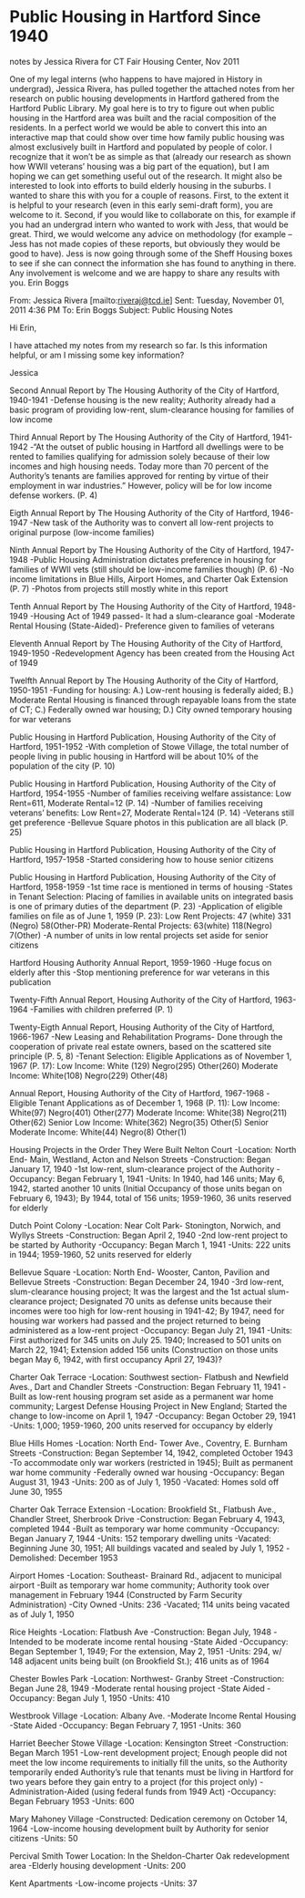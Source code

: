 # Public Housing in Hartford Since 1940
notes by Jessica Rivera for CT Fair Housing Center, Nov 2011

One of my legal interns (who happens to have majored in History in undergrad), Jessica Rivera, has pulled together the attached notes from her research on public housing developments in Hartford gathered from the Hartford Public Library.  My goal here is to try to figure out when public housing in the Hartford area was built and the racial composition of the residents.  In a perfect world we would be able to convert this into an interactive map that could show over time how family public housing was almost exclusively built in Hartford and populated by people of color.  I recognize that it won’t be as simple as that (already our research as shown how WWII veterans’ housing was a big part of the equation), but  I am hoping we can get something useful out of the research.  It might also be interested to look into efforts to build elderly housing in the suburbs.
I wanted to share this with you for a couple of reasons.  First, to the extent it is helpful to your research (even in this early semi-draft form), you are welcome to it.  Second, if you would like to collaborate on this, for example if you had an undergrad intern who wanted to work with Jess, that would be great.  Third, we would welcome any advice on methodology (for example – Jess has not made copies of these reports, but obviously they would be good to have).
Jess is now going through some of the Sheff Housing boxes to see if she can connect the information she has found to anything in there.
Any involvement is welcome and we are happy to share any results with you.
Erin Boggs

From: Jessica Rivera [mailto:riveraj@tcd.ie] Sent: Tuesday, November 01, 2011 4:36 PM To: Erin Boggs Subject: Public Housing Notes

Hi Erin,

I have attached my notes from my research so far. Is this information helpful, or am I missing some key information?

Jessica

Second Annual Report by The Housing Authority of the City of Hartford, 1940-1941
-Defense housing is the new reality; Authority already had a basic program of providing low-rent, slum-clearance housing for families of low income

Third Annual Report by The Housing Authority of the City of Hartford, 1941-1942
-“At the outset of public housing in Hartford all dwellings were to be rented to families qualifying for admission solely because of their low incomes and high housing needs. Today more than 70 percent of the Authority’s tenants are families approved for renting by virtue of their employment in war industries.” However, policy will be for low income defense workers. (P. 4)

Eigth Annual Report by The Housing Authority of the City of Hartford, 1946-1947
-New task of the Authority was to convert all low-rent projects to original purpose (low-income families)

Ninth Annual Report by The Housing Authority of the City of Hartford, 1947-1948
-Public Housing Administration dictates preference in housing for families of WWII vets (still should be low-income families though) (P. 6)
-No income limitations in Blue Hills, Airport Homes, and Charter Oak Extension (P. 7)
-Photos from projects still mostly white in this report

Tenth Annual Report by The Housing Authority of the City of Hartford, 1948-1949
-Housing Act of 1949 passed- It had a slum-clearance goal
-Moderate Rental Housing (State-Aided)- Preference given to families of veterans

Eleventh Annual Report by The Housing Authority of the City of Hartford, 1949-1950
-Redevelopment Agency has been created from the Housing Act of 1949

Twelfth Annual Report by The Housing Authority of the City of Hartford, 1950-1951
-Funding for housing: A.) Low-rent housing is federally aided; B.) Moderate Rental Housing is financed through repayable loans from the state of CT; C.) Federally owned war housing; D.) City owned temporary housing for war veterans

Public Housing in Hartford Publication, Housing Authority of the City of Hartford, 1951-1952
-With completion of Stowe Village, the total number of people living in public housing in Hartford will be about 10% of the population of the city (P. 10)

Public Housing in Hartford Publication, Housing Authority of the City of Hartford, 1954-1955
-Number of families receiving welfare assistance: Low Rent=611, Moderate Rental=12 (P. 14)
-Number of families receiving veterans’ benefits: Low Rent=27, Moderate Rental=124 (P. 14)
-Veterans still get preference
-Bellevue Square photos in this publication are all black (P. 25)

Public Housing in Hartford Publication, Housing Authority of the City of Hartford, 1957-1958
-Started considering how to house senior citizens

Public Housing in Hartford Publication, Housing Authority of the City of Hartford, 1958-1959
-1st time race is mentioned in terms of housing
-States in Tenant Selection: Placing of families in available units on integrated basis is one of primary duties of the department (P. 23)
-Application of eligible families on file as of June 1, 1959 (P. 23):
	Low Rent Projects: 47 (white)     331 (Negro)     58(Other-PR)
	Moderate-Rental Projects: 63(white)     118(Negro)     7(Other)
-A number of units in low rental projects set aside for senior citizens

Hartford Housing Authority Annual Report, 1959-1960
-Huge focus on elderly after this
-Stop mentioning preference for war veterans in this publication

Twenty-Fifth Annual Report, Housing Authority of the City of Hartford, 1963-1964
-Families with children preferred (P. 1)

Twenty-Eigth Annual Report, Housing Authority of the City of Hartford, 1966-1967
-New Leasing and Rehabilitation Programs- Done through the cooperation of private real estate owners, based on the scattered site principle (P. 5, 8)
-Tenant Selection: Eligible Applications as of November 1, 1967 (P. 17):
	Low Income: White (129)     Negro(295)     Other(260)
	Moderate Income: White(108)     Negro(229)     Other(48)

Annual Report, Housing Authority of the City of Hartford, 1967-1968
-Eligible Tenant Applications as of December 1, 1968 (P. 11):
	Low Income: White(97)     Negro(401)     Other(277)
	Moderate Income: White(38)     Negro(211)     Other(62)
	Senior Low Income: White(362)     Negro(35)     Other(5)
	Senior Moderate Income: White(44)     Negro(8)     Other(1)

Housing Projects in the Order They Were Built
Nelton Court
-Location: North End- Main, Westland, Acton and Nelson Streets
-Construction: Began January 17, 1940
-1st low-rent, slum-clearance project of the Authority
-Occupancy: Began February 1, 1941
-Units: In 1940, had 146 units; May 6, 1942, started another 10 units (Initial Occupancy of those units began on February 6, 1943); By 1944, total of 156 units; 1959-1960, 36 units reserved for elderly

Dutch Point Colony
-Location: Near Colt Park- Stonington, Norwich, and Wyllys Streets
-Construction: Began April 2, 1940
-2nd low-rent project to be started by Authority
-Occupancy: Began March 1, 1941
-Units: 222 units in 1944; 1959-1960, 52 units reserved for elderly

Bellevue Square
-Location: North End- Wooster, Canton, Pavilion and Bellevue Streets
-Construction: Began December 24, 1940
-3rd low-rent, slum-clearance housing project; It was the largest and the 1st actual slum-clearance project; Designated 70 units as defense units because their incomes were too high for low-rent housing in 1941-42; By 1947, need for housing war workers had passed and the project returned to being administered as a low-rent project
-Occupancy: Began July 21, 1941
-Units: First authorized for 345 units on July 25. 1940; Increased to 501 units on March 22, 1941; Extension added 156 units (Construction on those units began May 6, 1942, with first occupancy April 27, 1943)?

Charter Oak Terrace
-Location: Southwest section- Flatbush and Newfield Aves., Dart and Chandler Streets
-Construction: Began February 11, 1941
-Built as low-rent housing program set aside as a permanent war home community; Largest Defense Housing Project in New England; Started the change to low-income on April 1, 1947
-Occupancy: Began October 29, 1941
-Units: 1,000; 1959-1960, 200 units reserved for occupancy by elderly

Blue Hills Homes
-Location: North End- Tower Ave., Coventry, E. Burnham Streets
-Construction: Began September 14, 1942, completed October 1943
-To accommodate only war workers (restricted in 1945); Built as permanent war home community
-Federally owned war housing
-Occupancy: Began August 31, 1943
-Units: 200 as of July 1, 1950
-Vacated: Homes sold off June 30, 1955

Charter Oak Terrace Extension
-Location: Brookfield St., Flatbush Ave., Chandler Street, Sherbrook Drive
-Construction: Began February 4, 1943, completed 1944
-Built as temporary war home community
-Occupancy: Began January 7, 1944
-Units: 152 temporary dwelling units
-Vacated: Beginning  June 30, 1951; All buildings vacated and sealed by July 1, 1952
-Demolished: December 1953

Airport Homes
-Location: Southeast- Brainard Rd., adjacent to municipal airport
-Built as temporary war home community; Authority took over management in February 1944 (Constructed by Farm Security Administration)
-City Owned
-Units: 236
-Vacated; 114 units being vacated as of July 1, 1950

Rice Heights
-Location: Flatbush Ave
-Construction: Began July, 1948
-Intended to be moderate income rental housing
-State Aided
-Occupancy: Began September 1, 1949; For the extension, May 2, 1951
-Units: 294, w/ 148 adjacent units being built (on Brookfield St.); 416 units as of 1964

Chester Bowles Park
-Location: Northwest- Granby Street
-Construction: Began June 28, 1949
-Moderate rental housing project
-State Aided
-Occupancy: Began July 1, 1950
-Units: 410

Westbrook Village
-Location: Albany Ave.
-Moderate Income Rental Housing
-State Aided
-Occupancy: Began February 7, 1951
-Units: 360

Harriet Beecher Stowe Village
-Location: Kensington Street
-Construction: Began March 1951
-Low-rent development project; Enough people did not meet the low income requirements to initially fill the units, so the Authority temporarily ended Authority’s rule that tenants must be living in Hartford for two years before they gain entry to a project (for this project only)
-Administration-Aided (using federal funds from 1949 Act)
-Occupancy: Began February 1953
-Units: 600

Mary Mahoney Village
-Constructed: Dedication ceremony on October 14, 1964
-Low-income housing development built by Authority for senior citizens
-Units: 50

Percival Smith Tower
Location: In the Sheldon-Charter Oak redevelopment area
-Elderly housing development
-Units: 200

Kent Apartments
-Low-income projects
-Units: 37
